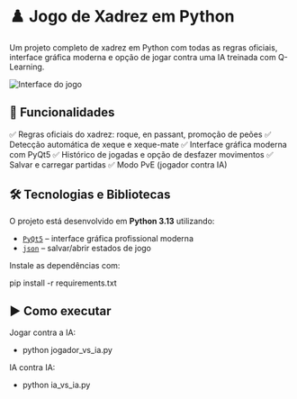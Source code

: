 # ♟️ Jogo de Xadrez em Python

Um projeto completo de xadrez em Python com todas as regras oficiais, interface gráfica moderna e opção de jogar contra uma IA treinada com Q-Learning.

![Interface do jogo](assets/interface.png)


## 🚀 Funcionalidades

✅ Regras oficiais do xadrez: roque, en passant, promoção de peões
✅ Detecção automática de xeque e xeque-mate
✅ Interface gráfica moderna com PyQt5
✅ Histórico de jogadas e opção de desfazer movimentos
✅ Salvar e carregar partidas
✅ Modo PvE (jogador contra IA)


## 🛠️ Tecnologias e Bibliotecas

O projeto está desenvolvido em **Python 3.13** utilizando:

- [`PyQt5`](https://pypi.org/project/PyQt5/) – interface gráfica profissional moderna
- [`json`](https://docs.python.org/3/library/json.html) – salvar/abrir estados de jogo

Instale as dependências com:

pip install -r requirements.txt


## ▶️ Como executar

Jogar contra a IA:
-   python jogador_vs_ia.py

IA contra IA:
-   python ia_vs_ia.py